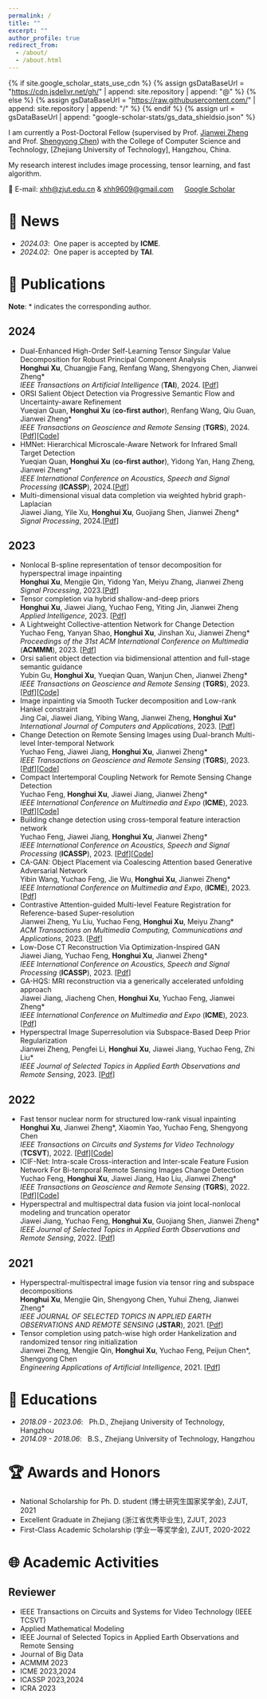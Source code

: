 ```yaml
---
permalink: /
title: ""
excerpt: ""
author_profile: true
redirect_from: 
  - /about/
  - /about.html
---
```


{% if site.google_scholar_stats_use_cdn %}
{% assign gsDataBaseUrl = "https://cdn.jsdelivr.net/gh/" | append: site.repository | append: "@" %}
{% else %}
{% assign gsDataBaseUrl = "https://raw.githubusercontent.com/" | append: site.repository | append: "/" %}
{% endif %}
{% assign url = gsDataBaseUrl | append: "google-scholar-stats/gs_data_shieldsio.json" %}

<span class='anchor' id='about-me'></span>

I am currently a Post-Doctoral Fellow (supervised by Prof. [Jianwei Zheng](https://github.com/ZhengJianwei2/) and Prof. [Shengyong Chen](https://cs.tjut.edu.cn/info/1211/1408.htm)) with the College of Computer Science and Technology, [Zhejiang University of Technology], Hangzhou, China.


My research interest includes image processing, tensor learning, and fast algorithm. 

📧 E-mail: <xhh@zjut.edu.cn> & <xhh9609@gmail.com> &emsp; [Google Scholar](https://scholar.google.com.hk/citations?user=_cZgJawAAAAJ&hl=zh-CN&oi=sra)

# 🔔 News
- *2024.03*: &nbsp;One paper is accepted by <b>ICME</b>.
- *2024.02*: &nbsp;One paper is accepted by <b>TAI</b>.

# 📄 Publications 
<b>Note</b>: \* indicates the corresponding author. 
## 2024
- Dual-Enhanced High-Order Self-Learning Tensor Singular Value Decomposition for Robust Principal Component Analysis<br>
<b>Honghui Xu</b>, Chuangjie Fang, Renfang Wang, Shengyong Chen, Jianwei Zheng\* <br>
*IEEE Transactions on Artificial Intelligence* (<b>TAI</b>), 2024. [[Pdf](https://ieeexplore.ieee.org/document/10460263/)]
- ORSI Salient Object Detection via Progressive Semantic Flow and Uncertainty-aware Refinement<br>
Yueqian Quan, <b>Honghui Xu</b> (<b>co-first author</b>), Renfang Wang, Qiu Guan, Jianwei Zheng\*<br>
*IEEE Transactions on Geoscience and Remote Sensing* (<b>TGRS</b>), 2024. [[Pdf](https://ieeexplore.ieee.org/abstract/document/10416252)][[Code](https://github.com/ZhengJianwei2/SFANet)]
- HMNet: Hierarchical Microscale-Aware Network for Infrared Small Target Detection<br>
Yueqian Quan, <b>Honghui Xu</b> (<b>co-first author</b>), Yidong Yan, Hang Zheng, Jianwei Zheng\*<br>
*IEEE International Conference on Acoustics, Speech and Signal Processing* (<b>ICASSP</b>), 2024.[[Pdf](https://ieeexplore.ieee.org/document/10448344/)]
- Multi-dimensional visual data completion via weighted hybrid graph-Laplacian<br>
Jiawei Jiang, Yile Xu, <b>Honghui Xu</b>, Guojiang Shen, Jianwei Zheng\*<br>
*Signal Processing*, 2024.[[Pdf](https://www.sciencedirect.com/science/article/abs/pii/S0165168423003791)]
## 2023
- Nonlocal B-spline representation of tensor decomposition for hyperspectral image inpainting<br>
<b>Honghui Xu</b>, Mengjie Qin, Yidong Yan, Meiyu Zhang, Jianwei Zheng <br>
*Signal Processing*, 2023.[[Pdf](https://www.sciencedirect.com/science/article/abs/pii/S0165168422004273)]
- Tensor completion via hybrid shallow-and-deep priors<br>
<b>Honghui Xu</b>, Jiawei Jiang, Yuchao Feng, Yiting Jin, Jianwei Zheng <br>
*Applied Intelligence*, 2023. [[Pdf](https://link.springer.com/article/10.1007/s10489-022-04331-4)]
- A Lightweight Collective-attention Network for Change Detection<br>
Yuchao Feng, Yanyan Shao, <b>Honghui Xu</b>, Jinshan Xu, Jianwei Zheng\* <br>
*Proceedings of the 31st ACM International Conference on Multimedia* (<b>ACMMM</b>), 2023. [[Pdf](https://dl.acm.org/doi/abs/10.1145/3581783.3613773/)]
- Orsi salient object detection via bidimensional attention and full-stage semantic guidance<br>
Yubin Gu, <b>Honghui Xu</b>, Yueqian Quan, Wanjun Chen, Jianwei Zheng\*<br>
*IEEE Transactions on Geoscience and Remote Sensing* (<b>TGRS</b>), 2023. [[Pdf](https://ieeexplore.ieee.org/abstract/document/10041185/)][[Code](https://github.com/ZhengJianwei2/BAFS-Net)]
- Image inpainting via Smooth Tucker decomposition and Low-rank Hankel constraint<br>
Jing Cai, Jiawei Jiang, Yibing Wang, Jianwei Zheng, <b>Honghui Xu</b>\*<br>
*International Journal of Computers and Applications*, 2023. [[Pdf](https://www.tandfonline.com/doi/abs/10.1080/1206212X.2023.2219836/)]
- Change Detection on Remote Sensing Images using Dual-branch Multi-level Inter-temporal Network<br>
Yuchao Feng, Jiawei Jiang, <b>Honghui Xu</b>, Jianwei Zheng\* <br>
*IEEE Transactions on Geoscience and Remote Sensing* (<b>TGRS</b>), 2023. [[Pdf](https://ieeexplore.ieee.org/abstract/document/10034787/)][[Code](https://github.com/ZhengJianwei2/DMINet)]
- Compact Intertemporal Coupling Network for Remote Sensing Change Detection<br>
Yuchao Feng, <b>Honghui Xu</b>, Jiawei Jiang, Jianwei Zheng\* <br>
*IEEE International Conference on Multimedia and Expo* (<b>ICME</b>), 2023.[[Pdf](https://ieeexplore.ieee.org/abstract/document/10219785/)][[Code](https://github.com/ZhengJianwei2/CICNet)]
- Building change detection using cross-temporal feature interaction network<br>
Yuchao Feng, Jiawei Jiang, <b>Honghui Xu</b>, Jianwei Zheng\* <br>
*IEEE International Conference on Acoustics, Speech and Signal Processing* (<b>ICASSP</b>), 2023. [[Pdf](https://ieeexplore.ieee.org/abstract/document/10096120/)][[Code](https://github.com/ZhengJianwei2/CTFINet)]
- CA-GAN: Object Placement via Coalescing Attention based Generative Adversarial Network<br>
Yibin Wang, Yuchao Feng, Jie Wu, <b>Honghui Xu</b>, Jianwei Zheng\* <br>
*IEEE International Conference on Multimedia and Expo*, (<b>ICME</b>), 2023.[[Pdf](https://ieeexplore.ieee.org/abstract/document/10219885/)]
- Contrastive Attention-guided Multi-level Feature Registration for Reference-based Super-resolution<br>
Jianwei Zheng, Yu Liu, Yuchao Feng, <b>Honghui Xu</b>, Meiyu Zhang\* <br>
*ACM Transactions on Multimedia Computing, Communications and Applications*, 2023. [[Pdf](https://dl.acm.org/doi/abs/10.1145/3616495)]
- Low-Dose CT Reconstruction Via Optimization-Inspired GAN<br>
Jiawei Jiang, Yuchao Feng, <b>Honghui Xu</b>, Jianwei Zheng\* <br>
*IEEE International Conference on Acoustics, Speech and Signal Processing* (<b>ICASSP</b>), 2023. [[Pdf](https://ieeexplore.ieee.org/abstract/document/10095096/)]
- GA-HQS: MRI reconstruction via a generically accelerated unfolding approach<br>
Jiawei Jiang, Jiacheng Chen, <b>Honghui Xu</b>, Yuchao Feng, Jianwei Zheng\* <br>
*IEEE International Conference on Multimedia and Expo* (<b>ICME</b>), 2023. [[Pdf](https://ieeexplore.ieee.org/abstract/document/10219777/)]
- Hyperspectral Image Superresolution via Subspace-Based Deep Prior Regularization<br>
Jianwei Zheng, Pengfei Li, <b>Honghui Xu</b>, Jiawei Jiang, Yuchao Feng, Zhi Liu\* <br>
*IEEE Journal of Selected Topics in Applied Earth Observations and Remote Sensing*, 2023. [[Pdf](https://ieeexplore.ieee.org/abstract/document/10054116/)]

## 2022
- Fast tensor nuclear norm for structured low-rank visual inpainting<br>
<b>Honghui Xu</b>, Jianwei Zheng\*, Xiaomin Yao, Yuchao Feng, Shengyong Chen <br>
*IEEE Transactions on Circuits and Systems for Video Technology* (<b>TCSVT</b>), 2022. [[Pdf](https://ieeexplore.ieee.org/abstract/document/9381277/)][[Code](https://github.com/ZhengJianwei2/HFTNN)]
- ICIF-Net: Intra-scale Cross-interaction and Inter-scale Feature Fusion Network For Bi-temporal Remote Sensing Images Change Detection<br>
Yuchao Feng, <b>Honghui Xu</b>, Jiawei Jiang, Hao Liu, Jianwei Zheng\* <br>
*IEEE Transactions on Geoscience and Remote Sensing* (<b>TGRS</b>), 2022. [[Pdf](https://ieeexplore.ieee.org/abstract/document/9759285/)][[Code](https://github.com/ZhengJianwei2/ICIF-Net)]
- Hyperspectral and multispectral data fusion via joint local-nonlocal modeling and truncation operator<br>
Jiawei Jiang, Yuchao Feng, <b>Honghui Xu</b>, Guojiang Shen, Jianwei Zheng\* <br>
*IEEE Journal of Selected Topics in Applied Earth Observations and Remote Sensing*, 2022. [[Pdf](https://ieeexplore.ieee.org/abstract/document/9829822/)]

## 2021
- Hyperspectral-multispectral image fusion via tensor ring and subspace decompositions<br>
<b>Honghui Xu</b>, Mengjie Qin, Shengyong Chen, Yuhui Zheng, Jianwei Zheng\*  <br>
*IEEE JOURNAL OF SELECTED TOPICS IN APPLIED EARTH OBSERVATIONS AND REMOTE SENSING* (<b>JSTAR</b>), 2021. [[Pdf](https://ieeexplore.ieee.org/stamp/stamp.jsp?arnumber=9525254/)]
- Tensor completion using patch-wise high order Hankelization and randomized tensor ring initialization<br>
Jianwei Zheng, Mengjie Qin, <b>Honghui Xu</b>, Yuchao Feng, Peijun Chen\*, Shengyong Chen <br>
*Engineering Applications of Artificial Intelligence*, 2021. [[Pdf](https://www.sciencedirect.com/science/article/pii/S0952197621003201)]

# 📖 Educations
- *2018.09 - 2023.06*: &nbsp; Ph.D., Zhejiang University of Technology, Hangzhou
- *2014.09 - 2018.06*: &nbsp; B.S., Zhejiang University of Technology, Hangzhou

# 🏆 Awards and Honors
- National Scholarship for Ph. D. student (博士研究生国家奖学金), ZJUT, 2021
- Excellent Graduate in Zhejiang (浙江省优秀毕业生), ZJUT, 2023
- First-Class Academic Scholarship (学业一等奖学金), ZJUT, 2020-2022



# 🌐 Academic Activities

## Reviewer
- IEEE Transactions on Circuits and Systems for Video Technology (IEEE TCSVT)
- Applied Mathematical Modeling
- IEEE Journal of Selected Topics in Applied Earth Observations and Remote Sensing
- Journal of Big Data
- ACMMM 2023
- ICME 2023,2024
- ICASSP 2023,2024
- ICRA 2023
